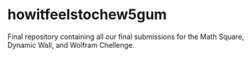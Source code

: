 # howitfeelstochew5gum
Final repository containing all our final submissions for the Math Square, Dynamic Wall, and Wolfram Chellenge.
